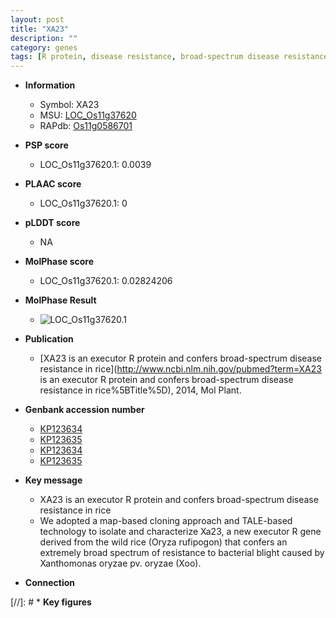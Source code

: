 ```yaml
---
layout: post
title: "XA23"
description: ""
category: genes
tags: [R protein, disease resistance, broad-spectrum disease resistance, disease, bacterial blight]
---
```


* **Information**  
    + Symbol: XA23  
    + MSU: [LOC_Os11g37620](http://rice.plantbiology.msu.edu/cgi-bin/ORF_infopage.cgi?orf=LOC_Os11g37620)  
    + RAPdb: [Os11g0586701](http://rapdb.dna.affrc.go.jp/viewer/gbrowse_details/irgsp1?name=Os11g0586701)  

* **PSP score**  
    + LOC_Os11g37620.1: 0.0039 

* **PLAAC score**  
    + LOC_Os11g37620.1: 0 

* **pLDDT score**
    + NA


* **MolPhase score**
    + LOC_Os11g37620.1: 0.02824206

* **MolPhase Result**
    + ![LOC_Os11g37620.1](https://304243504.github.io/Pictures/LOC_Os11g/LOC_Os11g37620.1.png)

* **Publication**  
    + [XA23 is an executor R protein and confers broad-spectrum disease resistance in rice](http://www.ncbi.nlm.nih.gov/pubmed?term=XA23 is an executor R protein and confers broad-spectrum disease resistance in rice%5BTitle%5D), 2014, Mol Plant.

* **Genbank accession number**  
    + [KP123634](http://www.ncbi.nlm.nih.gov/nuccore/KP123634)
    + [KP123635](http://www.ncbi.nlm.nih.gov/nuccore/KP123635)
    + [KP123634](http://www.ncbi.nlm.nih.gov/nuccore/KP123634)
    + [KP123635](http://www.ncbi.nlm.nih.gov/nuccore/KP123635)

* **Key message**  
    + XA23 is an executor R protein and confers broad-spectrum disease resistance in rice
    + We adopted a map-based cloning approach and TALE-based technology to isolate and characterize Xa23, a new executor R gene derived from the wild rice (Oryza rufipogon) that confers an extremely broad spectrum of resistance to bacterial blight caused by Xanthomonas oryzae pv. oryzae (Xoo).

* **Connection**  

[//]: # * **Key figures**  


